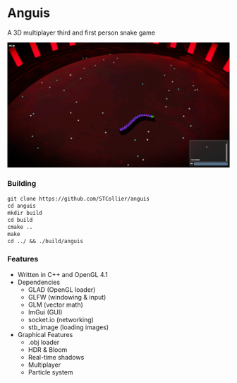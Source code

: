 # Anguis
A 3D multiplayer third and first person snake game

![screenshot](screenshot.png)
<br>

### Building
```
git clone https://github.com/STCollier/anguis
cd anguis
mkdir build
cd build
cmake ..
make
cd ../ && ./build/anguis
```

### Features
- Written in C++ and OpenGL 4.1
- Dependencies
    - GLAD (OpenGL loader)
    - GLFW (windowing & input)
    - GLM  (vector math)
    - ImGui (GUI)
    - socket.io (networking)
    - stb_image (loading images)
- Graphical Features
    - .obj loader
    - HDR & Bloom
    - Real-time shadows
    - Multiplayer
    - Particle system
